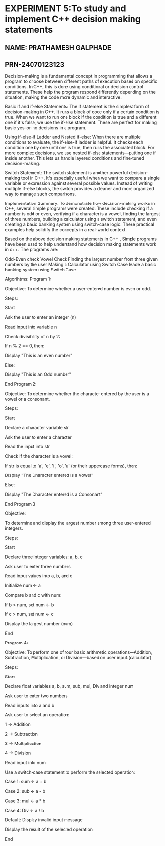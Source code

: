 # EXPERIMENT 5:To study and implement C++ decision making statements
## NAME: PRATHAMESH GALPHADE
## PRN-24070123123
Decision-making is a fundamental concept in programming that allows a program to choose between different paths of execution based on specific conditions. In C++, this is done using conditional or decision control statements. These help the program respond differently depending on the situation, making the code more dynamic and interactive.

Basic if and if-else Statements:
The if statement is the simplest form of decision-making in C++. It runs a block of code only if a certain condition is true. When we want to run one block if the condition is true and a different one if it's false, we use the if-else statement. These are perfect for making basic yes-or-no decisions in a program.

Using if-else-if Ladder and Nested if-else:
When there are multiple conditions to evaluate, the if-else-if ladder is helpful. It checks each condition one by one until one is true, then runs the associated block. For more complex decisions, we use nested if-else statements—putting one if inside another. This lets us handle layered conditions and fine-tuned decision-making.

Switch Statement:
The switch statement is another powerful decision-making tool in C++. It's especially useful when we want to compare a single variable or expression against several possible values. Instead of writing multiple if-else blocks, the switch provides a cleaner and more organized way to manage such comparisons.

Implementation Summary:
To demonstrate how decision-making works in C++, several simple programs were created. These include checking if a number is odd or even, verifying if a character is a vowel, finding the largest of three numbers, building a calculator using a switch statement, and even creating a basic banking system using switch-case logic. These practical examples help solidify the concepts in a real-world context.

Based on the above decision making statements in C++ , Simple programs have been used to help understand how decision making statements work in c++. The programs are:

Odd-Even check
Vowel Check
Finding the largest number from three given numbers by the user
Making a Calculator using Switch Case
Made a basic banking system using Switch Case

Algorihtms:
Program 1:

Objective: To determine whether a user-entered number is even or odd.

Steps:

Start

Ask the user to enter an integer (n)

Read input into variable n

Check divisibility of n by 2:

If n % 2 == 0, then:

Display "This is an even number"

Else:

Display "This is an Odd number"

End
Program 2:

Objective: To determine whether the character entered by the user is a vowel or a consonant.

Steps:

Start

Declare a character variable str

Ask the user to enter a character

Read the input into str

Check if the character is a vowel:

If str is equal to 'a', 'e', 'i', 'o', 'u' (or their uppercase forms), then:

Display "The Character entered is a Vowel"

Else:

Display "The Character entered is a Consonant"

End
Program 3

Objective:

To determine and display the largest number among three user-entered integers.

Steps:

Start

Declare three integer variables: a, b, c

Ask user to enter three numbers

Read input values into a, b, and c

Initialize num ← a

Compare b and c with num:

If b > num, set num ← b

If c > num, set num ← c

Display the largest number (num)

End

Program 4:

Objective: To perform one of four basic arithmetic operations—Addition, Subtraction, Multiplication, or Division—based on user input.(calculator)

Steps:

Start

Declare float variables a, b, sum, sub, mul, Div and integer num

Ask user to enter two numbers

Read inputs into a and b

Ask user to select an operation:

1 → Addition

2 → Subtraction

3 → Multiplication

4 → Division

Read input into num

Use a switch-case statement to perform the selected operation:

Case 1: sum ← a + b

Case 2: sub ← a - b

Case 3: mul ← a * b

Case 4: Div ← a / b

Default: Display invalid input message

Display the result of the selected operation

End
